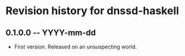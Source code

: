 # Revision history for dnssd-haskell

## 0.1.0.0 -- YYYY-mm-dd

* First version. Released on an unsuspecting world.
